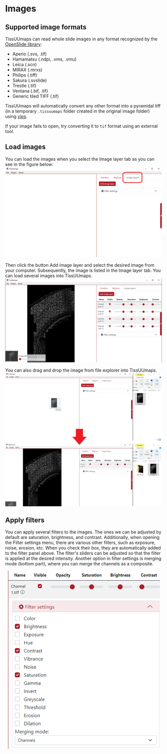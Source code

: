 # Images

## Supported image formats

TissUUmaps can read whole slide images in any format recognized by the <a href="https://openslide.org/api/python/#openslide-python" target="_blank">OpenSlide library</a>:
 * Aperio (.svs, .tif)
 * Hamamatsu (.ndpi, .vms, .vmu)
 * Leica (.scn)
 * MIRAX (.mrxs)
 * Philips (.tiff)
 * Sakura (.svslide)
 * Trestle (.tif)
 * Ventana (.bif, .tif)
 * Generic tiled TIFF (.tif)

TissUUmaps will automatically convert any other format into a pyramidal tiff (in a temporary `.tissuumaps` folder created in the original image folder) using <a href="https://github.com/libvips/libvips" target="_blank">vips</a>.

If your image fails to open, try converting it to `tif` format using an external tool.


## Load images

You can load the images when you select the Image layer tab as you can see in the figure below:
![Image layers](images/image_layers.png)

Then click the button Add image layer and select the desired image from your computer. Subsequently, the image is listed in the Image layer tab. You can load several images into TissUUmaps.
![Image more layers](images/image_layers_many.png)

You can also drag and drop the image from file explorer into TissUUmaps.
![drag and drop](images/drag_drop_image.png)

## Apply filters

You can apply several filters to the images. The ones we can be adjusted by default are saturation, brightness, and contrast. Additionally, when opening the Filter settings menu, there are various other filters, such as exposure, noise, erosion, etc. When you check their box, they are automatically added to the filter panel above. The filter's sliders can be adjusted so that the filter is applied at the desired intensity. Another option in filter settings is merging mode (bottom part), where you can merge the channels as a composite.

![filters](images/Filters.png)

